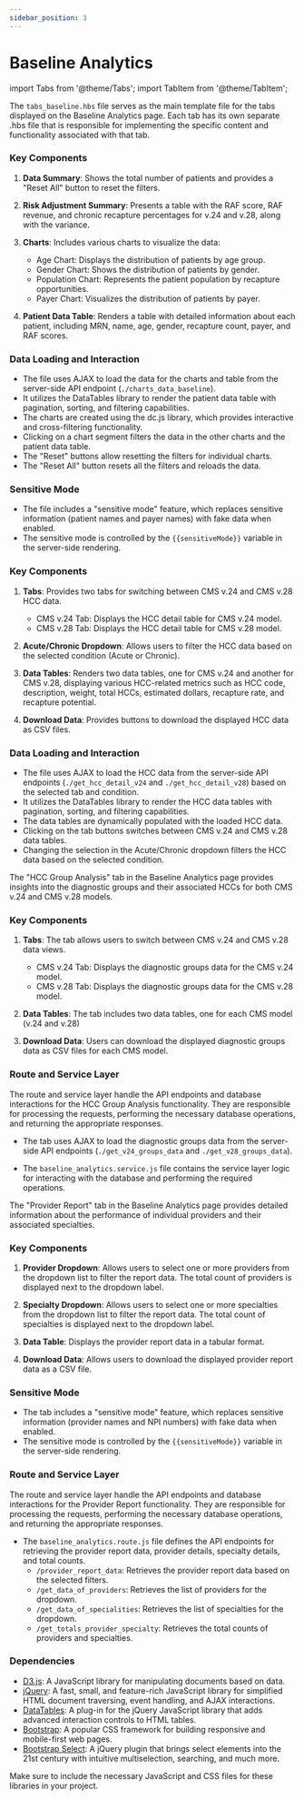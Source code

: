 ```yaml
---
sidebar_position: 3
---
```


# Baseline Analytics

import Tabs from '@theme/Tabs'; 
import TabItem from '@theme/TabItem';

The `tabs_baseline.hbs` file serves as the main template file for the tabs displayed on the Baseline Analytics page. Each tab has its own separate .hbs file that is responsible for implementing the specific content and functionality associated with that tab.

<Tabs>
<TabItem value="patient-population-analysis" label="Patient Population Analysis" default>

### Key Components

1. **Data Summary**: Shows the total number of patients and provides a "Reset All" button to reset the filters.

2. **Risk Adjustment Summary**: Presents a table with the RAF score, RAF revenue, and chronic recapture percentages for v.24 and v.28, along with the variance.

3. **Charts**: Includes various charts to visualize the data:
   - Age Chart: Displays the distribution of patients by age group.
   - Gender Chart: Shows the distribution of patients by gender.
   - Population Chart: Represents the patient population by recapture opportunities.
   - Payer Chart: Visualizes the distribution of patients by payer.

4. **Patient Data Table**: Renders a table with detailed information about each patient, including MRN, name, age, gender, recapture count, payer, and RAF scores.

### Data Loading and Interaction

- The file uses AJAX to load the data for the charts and table from the server-side API endpoint (`./charts_data_baseline`).
- It utilizes the DataTables library to render the patient data table with pagination, sorting, and filtering capabilities.
- The charts are created using the dc.js library, which provides interactive and cross-filtering functionality.
- Clicking on a chart segment filters the data in the other charts and the patient data table.
- The "Reset" buttons allow resetting the filters for individual charts.
- The "Reset All" button resets all the filters and reloads the data.

### Sensitive Mode

- The file includes a "sensitive mode" feature, which replaces sensitive information (patient names and payer names) with fake data when enabled.
- The sensitive mode is controlled by the `{{sensitiveMode}}` variable in the server-side rendering.

</TabItem>
<TabItem value="hcc-detail" label="HCC Detail">

### Key Components

1. **Tabs**: Provides two tabs for switching between CMS v.24 and CMS v.28 HCC data.
   - CMS v.24 Tab: Displays the HCC detail table for CMS v.24 model.
   - CMS v.28 Tab: Displays the HCC detail table for CMS v.28 model.

2. **Acute/Chronic Dropdown**: Allows users to filter the HCC data based on the selected condition (Acute or Chronic).

3. **Data Tables**: Renders two data tables, one for CMS v.24 and another for CMS v.28, displaying various HCC-related metrics such as HCC code, description, weight, total HCCs, estimated dollars, recapture rate, and recapture potential.

4. **Download Data**: Provides buttons to download the displayed HCC data as CSV files.

### Data Loading and Interaction

- The file uses AJAX to load the HCC data from the server-side API endpoints (`./get_hcc_detail_v24` and `./get_hcc_detail_v28`) based on the selected tab and condition.
- It utilizes the DataTables library to render the HCC data tables with pagination, sorting, and filtering capabilities.
- The data tables are dynamically populated with the loaded HCC data.
- Clicking on the tab buttons switches between CMS v.24 and CMS v.28 data tables.
- Changing the selection in the Acute/Chronic dropdown filters the HCC data based on the selected condition.

</TabItem>
<TabItem value="hcc-group-analysis" label="HCC Group Analysis">
The "HCC Group Analysis" tab in the Baseline Analytics page provides insights into the diagnostic groups and their associated HCCs for both CMS v.24 and CMS v.28 models.

### Key Components

1. **Tabs**: The tab allows users to switch between CMS v.24 and CMS v.28 data views.
   - CMS v.24 Tab: Displays the diagnostic groups data for the CMS v.24 model.
   - CMS v.28 Tab: Displays the diagnostic groups data for the CMS v.28 model.

2. **Data Tables**: The tab includes two data tables, one for each CMS model (v.24 and v.28)

3. **Download Data**: Users can download the displayed diagnostic groups data as CSV files for each CMS model.

### Route and Service Layer

The route and service layer handle the API endpoints and database interactions for the HCC Group Analysis functionality. They are responsible for processing the requests, performing the necessary database operations, and returning the appropriate responses.

- The tab uses AJAX to load the diagnostic groups data from the server-side API endpoints (`./get_v24_groups_data` and `./get_v28_groups_data`).

- The `baseline_analytics.service.js` file contains the service layer logic for interacting with the database and performing the required operations.

</TabItem>
<TabItem value="provider-report" label="Provider Report">
The "Provider Report" tab in the Baseline Analytics page provides detailed information about the performance of individual providers and their associated specialties.

### Key Components

1. **Provider Dropdown**: Allows users to select one or more providers from the dropdown list to filter the report data. The total count of providers is displayed next to the dropdown label.

2. **Specialty Dropdown**: Allows users to select one or more specialties from the dropdown list to filter the report data. The total count of specialties is displayed next to the dropdown label.

3. **Data Table**: Displays the provider report data in a tabular format.

4. **Download Data**: Allows users to download the displayed provider report data as a CSV file.

### Sensitive Mode

- The tab includes a "sensitive mode" feature, which replaces sensitive information (provider names and NPI numbers) with fake data when enabled.
- The sensitive mode is controlled by the `{{sensitiveMode}}` variable in the server-side rendering.

### Route and Service Layer

The route and service layer handle the API endpoints and database interactions for the Provider Report functionality. They are responsible for processing the requests, performing the necessary database operations, and returning the appropriate responses.

- The `baseline_analytics.route.js` file defines the API endpoints for retrieving the provider report data, provider details, specialty details, and total counts.
  - `/provider_report_data`: Retrieves the provider report data based on the selected filters.
  - `/get_data_of_providers`: Retrieves the list of providers for the dropdown.
  - `/get_data_of_specialities`: Retrieves the list of specialties for the dropdown.
  - `/get_totals_provider_specialty`: Retrieves the total counts of providers and specialties.

</TabItem>
</Tabs>

### Dependencies

- [D3.js](https://d3js.org/): A JavaScript library for manipulating documents based on data.
- [jQuery](https://jquery.com/): A fast, small, and feature-rich JavaScript library for simplified HTML document traversing, event handling, and AJAX interactions.
- [DataTables](https://datatables.net/): A plug-in for the jQuery JavaScript library that adds advanced interaction controls to HTML tables.
- [Bootstrap](https://getbootstrap.com/): A popular CSS framework for building responsive and mobile-first web pages.
- [Bootstrap Select](https://developer.snapappointments.com/bootstrap-select/): A jQuery plugin that brings select elements into the 21st century with intuitive multiselection, searching, and much more.

Make sure to include the necessary JavaScript and CSS files for these libraries in your project.